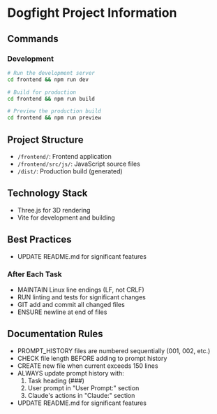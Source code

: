 # Dogfight Project Information

## Commands

### Development
```bash
# Run the development server
cd frontend && npm run dev

# Build for production
cd frontend && npm run build

# Preview the production build
cd frontend && npm run preview
```

## Project Structure
- `/frontend/`: Frontend application
- `/frontend/src/js/`: JavaScript source files
- `/dist/`: Production build (generated)

## Technology Stack
- Three.js for 3D rendering
- Vite for development and building

## Best Practices
- UPDATE README.md for significant features

### After Each Task
- MAINTAIN Linux line endings (LF, not CRLF)
- RUN linting and tests for significant changes
- GIT add and commit all changed files
- ENSURE newline at end of files

## Documentation Rules
- PROMPT_HISTORY files are numbered sequentially (001, 002, etc.)
- CHECK file length BEFORE adding to prompt history
- CREATE new file when current exceeds 150 lines
- ALWAYS update prompt history with:
  1. Task heading (###)
  2. User prompt in "User Prompt:" section
  3. Claude's actions in "Claude:" section
- UPDATE README.md for significant features